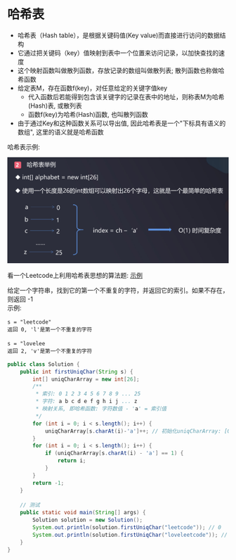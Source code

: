 # 哈希表

- 哈希表（Hash table），是根据关键码值(Key value)而直接进行访问的数据结构
- 它通过把关键码（key）值映射到表中一个位置来访问记录，以加快查找的速度
- 这个映射函数叫做散列函数，存放记录的数组叫做散列表; 散列函数也称做哈希函数
- 给定表M，存在函数f(key)，对任意给定的关键字值key
  - 代入函数后若能得到包含该关键字的记录在表中的地址，则称表M为哈希(Hash)表, 或散列表
  - 函数f(key)为哈希(Hash)函数, 也叫散列函数
- 由于通过Key和这种函数关系可以导出值, 因此哈希表是一个"下标具有语义的数组", 这里的语义就是哈希函数

哈希表示例:

![](../images/55.png)

看一个Leetcode上利用哈希表思想的算法题: [示例](https://leetcode-cn.com/problems/first-unique-character-in-a-string/)  

给定一个字符串，找到它的第一个不重复的字符，并返回它的索引。如果不存在，则返回 -1  
示例:

```
s = "leetcode"
返回 0, 'l'是第一个不重复的字符

s = "lovelee
返回 2, 'v'是第一个不重复的字符
```

```java
public class Solution {
    public int firstUniqChar(String s) {
        int[] uniqCharArray = new int[26];
        /**
         * 索引: 0 1 2 3 4 5 6 7 8 9 ... 25
         * 字符: a b c d e f g h i j ... z
         * 映射关系, 即哈希函数: 字符数值 - 'a' = 索引值
         */
        for (int i = 0; i < s.length(); i++) {
            uniqCharArray[s.charAt(i)-'a']++; // 初始化uniqCharArray: [0 1 2 3 4 5 6 7 8 9 ... 25]
        }
        for (int i = 0; i < s.length(); i++) {
            if (uniqCharArray[s.charAt(i) - 'a'] == 1) {
                return i;
            }
        }
        return -1;
    }

    // 测试
    public static void main(String[] args) {
        Solution solution = new Solution();
        System.out.println(solution.firstUniqChar("leetcode")); // 0
        System.out.println(solution.firstUniqChar("loveleetcode")); // 2
    }
}

```


